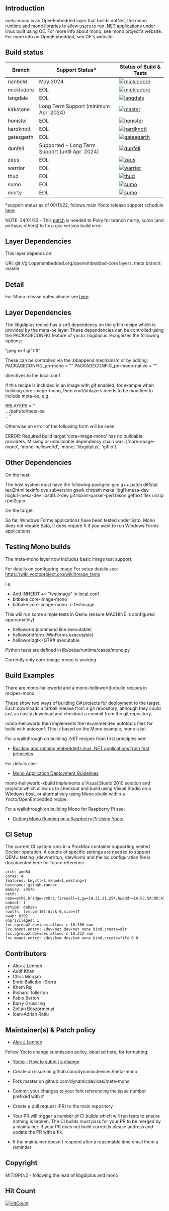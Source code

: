 ## Introduction

meta-mono is an OpenEmbedded layer that builds dotNet, the mono runtime and mono libraries to allow users to run .NET applications under linux built using OE. For more info about mono, see mono project's website. For more info on OpenEmbedded, see OE's website.

## Build status

| Branch | Support Status* | Status of Build & Tests |
| ------ | --------------- | ----------------------- |
| nanbeld | 	May 2024  | [![mickledore](https://img.shields.io/github/actions/workflow/status/dynamicdevices/meta-mono/CI_github.yml?branch=nanbeld&label=build%20%26%20test)](https://github.com/DynamicDevices/meta-mono/actions/workflows/CI_github.yml) |
| mickledore | 	EOL  | [![mickledore](https://img.shields.io/github/actions/workflow/status/dynamicdevices/meta-mono/CI_github.yml?branch=mickledore&label=build%20%26%20test)](https://github.com/DynamicDevices/meta-mono/actions/workflows/CI_github.yml) |
| langdale | 	EOL  | [![langdale](https://img.shields.io/github/actions/workflow/status/dynamicdevices/meta-mono/CI_github.yml?branch=langdale&label=build%20%26%20test)](https://github.com/DynamicDevices/meta-mono/actions/workflows/CI_github.yml) |
| kirkstone | 	Long Term Support (minimum Apr. 2024)	 | [![master](https://img.shields.io/github/actions/workflow/status/dynamicdevices/meta-mono/CI_github.yml?branch=kirkstone&label=build%20%26%20test)](https://github.com/DynamicDevices/meta-mono/actions/workflows/CI_github.yml) |
| honister | EOL | [![honister](https://img.shields.io/github/actions/workflow/status/dynamicdevices/meta-mono/CI_github.yml?branch=honister&label=build%20%26%20test)](https://github.com/DynamicDevices/meta-mono/actions/workflows/CI_github.yml) |
| hardknott | EOL | [![hardknott](https://img.shields.io/github/actions/workflow/status/dynamicdevices/meta-mono/CI_github.yml?branch=hardknott&label=build%20%26%20test)](https://github.com/DynamicDevices/meta-mono/actions/workflows/CI_github.yml) |
| gatesgarth | EOL | [![gatesgarth](https://img.shields.io/github/actions/workflow/status/dynamicdevices/meta-mono/CI_github.yml?branch=gatesgarth&label=build%20%26%20test)](https://github.com/DynamicDevices/meta-mono/actions/workflows/CI_github.yml) |
| dunfell | 	Supported - Long Term Support (until Apr. 2024) | [![dunfell](https://img.shields.io/github/actions/workflow/status/dynamicdevices/meta-mono/CI_github.yml?branch=dunfell&label=build%20%26%20test)](https://github.com/DynamicDevices/meta-mono/actions/workflows/CI_github.yml) |
| zeus | EOL | [![zeus](https://img.shields.io/github/actions/workflow/status/dynamicdevices/meta-mono/CI_github.yml?branch=zeus&label=build%20%26%20test)](https://github.com/DynamicDevices/meta-mono/actions/workflows/CI_github.yml) |
| warrior | EOL | [![warrior](https://img.shields.io/github/actions/workflow/status/dynamicdevices/meta-mono/CI_github.yml?branch=warrior&label=build%20%26%20test)](https://github.com/DynamicDevices/meta-mono/actions/workflows/CI_github.yml) |
| thud | EOL | [![thud](https://img.shields.io/github/actions/workflow/status/dynamicdevices/meta-mono/CI_github.yml?branch=thud&label=build%20%26%20test)](https://github.com/DynamicDevices/meta-mono/actions/workflows/CI_github.yml) |
| sumo | EOL | [![sumo](https://img.shields.io/github/actions/workflow/status/dynamicdevices/meta-mono/CI_github.yml?branch=sumo&label=build%20%26%20test)](https://github.com/DynamicDevices/meta-mono/actions/workflows/CI_github.yml) |
| morty | EOL | [![sumo](https://img.shields.io/github/actions/workflow/status/dynamicdevices/meta-mono/CI_github.yml?branch=morty&label=build%20%26%20test)](https://github.com/DynamicDevices/meta-mono/actions/workflows/CI_github.yml) |

*support status as of 09/11/22, follows main Yocto release support schedule [here](https://wiki.yoctoproject.org/wiki/Releases)

NOTE: 24/01/22 - This [patch](https://patchwork.openembedded.org/patch/171349/) is needed to Poky for branch morty, sumo (and perhaps others) to fix a gcc version build error.

## Layer Dependencies

This layer depends on:

URI: git://git.openembedded.org/openembedded-core
layers: meta
branch: master

## Detail

For Mono release notes please see [here](https://www.mono-project.com/docs/about-mono/releases)

## Layer Dependencies

The libgdiplus recipe has a soft dependency on the giflib recipe which is provided by the meta-oe layer.
These dependencies can be controlled using the PACKAGECONFIG feature of yocto.  libgdiplus
recognizes the following options:

"jpeg exif gif tiff"

These can be controlled via the .bbappend mechanism or by adding:
PACKAGECONFIG_pn-mono = ""
PACKAGECONFIG_pn-mono-native = ""

directives to the local.conf

If this recipe is included in an image with gif enabled, for example when building core-image-mono, then
conf/bblayers needs to be modified to include meta-oe, e.g.

BBLAYERS = " \
  ..
  /path/to/meta-oe \
  ..
"

Otherwise an error of the following form will be seen:

ERROR: Required build target 'core-image-mono' has no buildable providers. Missing or unbuildable dependency chain was: ['core-image-mono', 'mono-helloworld', 'mono', 'libgdiplus', 'giflib']

## Other Dependencies

On the host:

The host system must have the following packges:
gcc g++ patch diffstat texi2html texinfo cvs subversion gawk
chrpath make libgl1-mesa-dev libglu1-mesa-dev libsdl1.2-dev
git libxml-parser-perl bison gettext flex unzip rpm2cpio

On the target:

So far, Windows Forms applications have been tested under Sato.
Mono does not require Sato, it does require X if you want to run
Windows Forms applications. 

## Testing Mono builds

The meta-mono layer now includes basic image test support.

For details on configuring image For setup details see: https://wiki.yoctoproject.org/wiki/Image_tests

i.e.

- Add INHERIT += "testimage" in local.conf
- bitbake core-image-mono
- bitbake core-image-mono -c testimage

This will run some simple tests in Qemu (ensure MACHINE is configured appropriately)

- helloworld (command line executable)
- helloworldform (WinForms executable)
- helloworldgtk (GTK# executable

Python tests are defined in lib/oeqa/runtime/cases/mono.py

Currently only core-image-mono is working.

## Build Examples

There are mono-helloworld and a mono-helloworld-xbuild recipes in recipes-mono

These show two ways of building C# projects for deployment to the target. Each downloads a tarball release from a git repository, although they could just as easily download and checkout a commit from the git repository.

mono-helloworld then implements the recommended autotools files for build with autoconf. This is based on the Mono example, mono-skel.

For a walkthrough on building .NET recipes from first principles see:

* [Building and running embedded Linux .NET applications from first principles](https://wiki.yoctoproject.org/wiki/Building_and_running_embedded_Linux_.NET_applications_from_first_principles)

For details see: 

* [Mono Application Deployment Guidelines](http://mono-project.com/Guidelines:Application_Deployment)

mono-helloworld-xbuild implements a Visual Studio 2010 solution and projects which allow us to checkout and build using Visual Studio on a Windows host, or alternatively using Mono xbuild within a Yocto/OpenEmbedded recipe.

For a walkthrough on building Mono for Raspberry Pi see:

* [Getting Mono Running on a Raspberry Pi Using Yocto](http://www.codeproject.com/Articles/840489/Getting-Mono-Running-on-a-Raspberry-Pi-Using-Yocto)

## CI Setup

The current CI system runs in a ProxMox container supporting nested Docker operation. A couple of specific settings are needed to support QEMU testing (/dev/net/tun, /dev/kvm) and the lxc configuration file is documented here for future reference

```
arch: amd64
cores: 4
features: keyctl=1,mknod=1,nesting=1
hostname: github-runner
memory: 24576
net0: name=eth0,bridge=vmbr2,firewall=1,gw=10.21.21.254,hwaddr=1A:EC:5A:0D:A3:B8,ip=10.21.21.100/32,type=veth
onboot: 1
ostype: debian
rootfs: lvm:vm-101-disk-0,size=1T
swap: 8192
unprivileged: 1
lxc.cgroup2.devices.allow: c 10:200 rwm
lxc.mount.entry: /dev/net dev/net none bind,create=dir
lxc.cgroup2.devices.allow: c 10:232 rwm
lxc.mount.entry: /dev/kvm dev/kvm none bind,create=file 0 0
```

## Contributors

* Alex J Lennon
* Autif Khan
* Chris Morgan
* Enric Balletbo i Serra
* Khem Raj
* Richard Tollerton
* Fabio Berton
* Barry Grussling
* Zoltán Böszörményi
* Ioan-Adrian Ratiu

## Maintainer(s) & Patch policy

* [Alex J Lennon](mailto:ajlennon@dynamicdevices.co.uk)

Follow Yocto change submission policy, detailed here, for formatting:

* [Yocto - How to submit a change](http://www.yoctoproject.org/docs/1.4.2/dev-manual/dev-manual.html#how-to-submit-a-change)

* Create an issue on github.com/dynamicdevices/meta-mono
* Fork master on github.com/dynamicdevices/meta-mono
* Commit your changes to your fork referencing the issue number prefixed with #
* Create a pull request (PR) to the main repository
* Your PR will trigger a number of CI builds which will run tests to ensure nothing is broken. The CI builds must pass for your PR to be merged by a maintainer. If your PR does not build correctly please address and update the PR with a fix.
* If the maintainer doesn't respond after a reasonable time email them a reminder

## Copyright

MIT/GPLv2 - following the lead of libgdiplus and mono

## Hit Count

[![HitCount](http://hits.dwyl.com/dynamicdevices/meta-mono.svg)](http://hits.dwyl.com/dynamicdevices/meta-mono)
